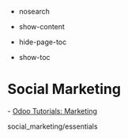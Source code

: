   - nosearch

  - show-content

  - hide-page-toc

  - show-toc

# Social Marketing

<div class="seealso">

\- [Odoo Tutorials: Marketing](https://www.odoo.com/slides/marketing-27)

</div>

<div class="toctree" data-titlesonly="">

social\_marketing/essentials

</div>
